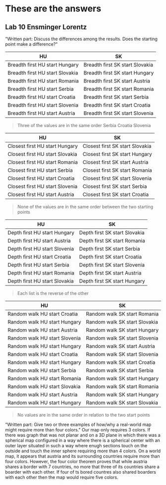 # These are the answers
## Lab 10 Ensminger Lorentz

"Written part: Discuss the differences among the results. Does the starting point make a difference?"

HU | SK
--- | ---
Breadth first HU start Hungary | Breadth first SK start Slovakia
Breadth first HU start Slovakia | Breadth first SK start Hungary
Breadth first HU start Romania | Breadth first SK start Austria
Breadth first HU start Serbia | Breadth first SK start Romania
Breadth first HU start Croatia | Breadth first SK start Serbia
Breadth first HU start Slovenia | Breadth first SK start Croatia
Breadth first HU start Austria | Breadth first SK start Slovenia

> Three of the values are in the same order Serbia Croatia Slovenia

HU | SK
--- | ---
Closest first HU start Hungary | Closest first SK start Slovakia
Closest first HU start Slovakia | Closest first SK start Hungary
Closest first HU start Romania | Closest first SK start Austria
Closest first HU start Serbia | Closest first SK start Romania
Closest first HU start Croatia | Closest first SK start Slovenia
Closest first HU start Slovenia | Closest first SK start Serbia
Closest first HU start Austria | Closest first SK start Croatia

> None of the values are in the same order between the two starting points

HU | SK
--- | ---
Depth first HU start Hungary | Depth first SK start Slovakia
Depth first HU start Austria | Depth first SK start Romania
Depth first HU start Slovenia | Depth first SK start Serbia
Depth first HU start Croatia | Depth first SK start Croatia
Depth first HU start Serbia | Depth first SK start Slovenia
Depth first HU start Romania | Depth first SK start Austria
Depth first HU start Slovakia | Depth first SK start Hungary

> Each list is the reverse of the other

HU | SK
--- | ---
Random walk HU start Croatia | Random walk SK start Romania
Random walk HU start Hungary | Random walk SK start Slovakia
Random walk HU start Austria | Random walk SK start Hungary
Random walk HU start Slovenia | Random walk SK start Slovenia
Random walk HU start Hungary | Random walk SK start Austria
Random walk HU start Croatia | Random walk SK start Slovenia
Random walk HU start Hungary | Random walk SK start Croatia
Random walk HU start Serbia | Random walk SK start Serbia
Random walk HU start Romania | Random walk SK start Hungary
Random walk HU start Slovakia | Random walk SK start Romania
Random walk HU start Austria | Random walk SK start Hungary
Random walk HU start Hungary | Random walk SK start Slovakia

> No values are in the same order in relation to the two start points

"Written part: Give two or three examples of how/why a real-world map might require more than four colors."
Our map only requires 3 colors.
If there was graph that was not planar and on a 3D plane in which there was a spherical map configured in a way where there is a 
spherical center with an outer layer situated in such a way where enugh sections touch on the outside and touch the inner sphere
requiring more than 4 colors. On a world map, it appears that austria and its surrounding countries require more than four colors.
However, the four color theorem proves that while austria shares a border with 7 countries, no more that three of its countries share
a boarder with each other. If four of ts bored countres also shared boarders with each other then the map would require five
colors.
